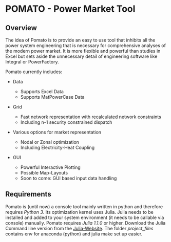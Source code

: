 POMATO - Power Market Tool
============================

Overview
--------

The idea of Pomato is to provide an easy to use tool that inhibits all the power system engineering that is necessary for comprehensive analyses of the modern power market. It is more flexible and powerful than studies in Excel but sets aside the unnecessary detail of engineering software like Integral or PowerFactory. 

Pomato currently includes:

* Data
    * Supports Excel Data
    * Supports MatPowerCase Data

* Grid
    * Fast network representation with recalculated network constraints
    * Including n-1 security constrained dispatch

* Various options for market representation
    * Nodal or Zonal optimization
    * Including Electricity-Heat Coupling

* GUI 
    * Powerful Interactive Plotting
    * Possible Map-Layouts
    * Soon to come: GUI based input data handling

Requirements
------------

Pomato is (until now) a console tool mainly written in python and therefore requires *Python 3*. 
Its optimization kernel uses Julia. Julia needs to be installed and added to your system environment (it needs to be callable via console) manually. Pomato requires *Julia 1.1.0* or higher. Download the Julia Command line version from the [Julia-Website](https://julialang.org/). The folder *project_files* contains env for anaconda (python) and julia make set up easier. 






